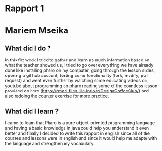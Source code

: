 # Rapport 1 
# Mariem Mseika
## What did I do ?
In this firt week I tried to gather and learn as much information based on what the teacher showed us, I tried to go over everything we have already done like installing pharo on my computer, going through the lesson slides, opening a git hub account, testing some fonctionality (fork, modify, pull request) and went even further by watching some educating videos on youtube about programming on pharo reading some of the countless lesson provided on here (https://rmod-files.lille.inria.fr/DesignCoffeeClub/) and also redoing the counter exercise for more practice.
## What did I learn ?
I came to learn that Pharo is a pure object-oriented programming language and having a basic knowledge in java could help you understand it even better and finally I decided to write this rapport in english since all of the courses and lessons were in english and since it would help me adapte with the language and strengthen my vocabulary.

